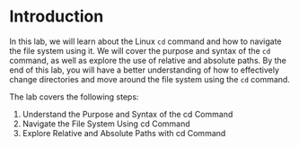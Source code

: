 # Introduction

In this lab, we will learn about the Linux `cd` command and how to navigate the file system using it. We will cover the purpose and syntax of the `cd` command, as well as explore the use of relative and absolute paths. By the end of this lab, you will have a better understanding of how to effectively change directories and move around the file system using the `cd` command.

The lab covers the following steps:

1. Understand the Purpose and Syntax of the cd Command
2. Navigate the File System Using cd Command
3. Explore Relative and Absolute Paths with cd Command
